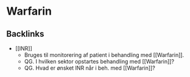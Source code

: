 # Warfarin

## Backlinks
* [[INR]]
	* Bruges til monitorering af patient i behandling med [[Warfarin]].
	* QG. I hvilken sektor opstartes behandling med [[Warfarin]]? 
	* QG. Hvad er ønsket INR når i beh. med [[Warfarin]]?

<!-- {BearID:6E79258A-3F68-4AF0-AC88-4245585A0B25-62757-00006CD66D3CD9C3} -->
